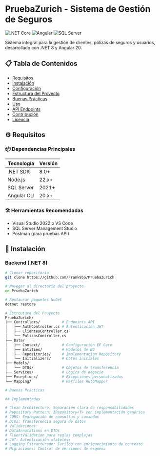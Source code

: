 ﻿# PruebaZurich - Sistema de Gestión de Seguros

![.NET Core](https://img.shields.io/badge/.NET-8.0)
![Angular](https://img.shields.io/badge/Angular-20)
![SQL Server](https://img.shields.io/badge/SQL_Server-2021)

Sistema integral para la gestión de clientes, pólizas de seguros y usuarios, desarrollado con .NET 8 y Angular 20.

## 📋 Tabla de Contenidos
- [Requisitos](#-requisitos)
- [Instalación](#-instalación)
- [Configuración](#-configuración)
- [Estructura del Proyecto](#-estructura-del-proyecto)
- [Buenas Prácticas](#-buenas-prácticas)
- [Uso](#-uso)
- [API Endpoints](#-api-endpoints)
- [Contribución](#-contribución)
- [Licencia](#-licencia)

## ⚙️ Requisitos

### 📦 Dependencias Principales
| Tecnología       | Versión  |
|------------------|----------|
| .NET SDK         | 8.0+     |
| Node.js          | 22.x+    |
| SQL Server       | 2021+    |
| Angular CLI      | 20.x+    |

### 🛠 Herramientas Recomendadas
- Visual Studio 2022 o VS Code
- SQL Server Management Studio
- Postman (para pruebas API)

## 🚀 Instalación

### Backend (.NET 8)
```bash
# Clonar repositorio
git clone https://github.com/Frank95G/PruebaZurich

# Navegar al directorio del proyecto
cd PruebaZurich

# Restaurar paquetes NuGet
dotnet restore

# Estrcutura del Proyecto
PruebaZurich/
├── Controllers/          # Endpoints API
│   ├── AuthController.cs # Autenticación JWT
│   ├── ClientesController.cs
│   └── PolizasController.cs
├── Data/
│   ├── Context/          # Configuración EF Core
│   ├── Entities/         # Modelos de BD
│   ├── Repositories/     # Implementación Repository
│   └── Initializers/     # Datos iniciales
├── Models/
│   └── DTOs/             # Objetos de transferencia
├── Services/             # Lógica de negocio
├── Exceptions/           # Excepciones personalizadas
└── Mapping/              # Perfiles AutoMapper

# Buenas Prácticas

## Implementadas

# Clean Architecture: Separación clara de responsabilidades
# Repository Pattern: IRepository<T> con implementación genérica
# CQRS: Segregación de consultas y comandos
# DTOs: Transferencia segura de datos
# Validaciones:
# DataAnnotations en DTOs
# FluentValidation para reglas complejas
# JWT: Autenticación stateless
# Logging Estructurado: Serilog con enriquecimiento de contexto
# Migraciones: Control de versiones de esquema

